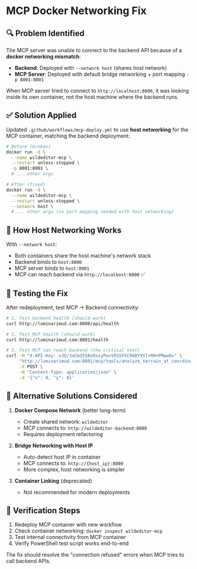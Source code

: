 # MCP Docker Networking Fix

## 🔍 **Problem Identified**

The MCP server was unable to connect to the backend API because of a **docker networking mismatch**:

- **Backend**: Deployed with `--network host` (shares host network)
- **MCP Server**: Deployed with default bridge networking + port mapping `-p 8001:8001`

When MCP server tried to connect to `http://localhost:8000`, it was looking inside its own container, not the host machine where the backend runs.

## ✅ **Solution Applied**

Updated `.github/workflows/mcp-deploy.yml` to use **host networking** for the MCP container, matching the backend deployment:

```bash
# Before (broken)
docker run -d \
  --name wildeditor-mcp \
  --restart unless-stopped \
  -p 8001:8001 \
  # ... other args

# After (fixed)
docker run -d \
  --name wildeditor-mcp \
  --restart unless-stopped \
  --network host \
  # ... other args (no port mapping needed with host networking)
```

## 🔧 **How Host Networking Works**

With `--network host`:
- Both containers share the host machine's network stack
- Backend binds to `host:8000` 
- MCP server binds to `host:8001`
- MCP can reach backend via `http://localhost:8000` ✅

## 🧪 **Testing the Fix**

After redeployment, test MCP → Backend connectivity:

```bash
# 1. Test backend health (should work)
curl http://luminarimud.com:8000/api/health

# 2. Test MCP health (should work)  
curl http://luminarimud.com:8001/health

# 3. Test MCP can reach backend (the critical test)
curl -H "X-API-Key: xJO/3aCmd5SBx0xxyPwvVOSSFkCR6BYVVl+RH+PMww0=" \
     "http://luminarimud.com:8001/mcp/tools/analyze_terrain_at_coordinates" \
     -X POST \
     -H "Content-Type: application/json" \
     -d '{"x": 0, "y": 0}'
```

## 🔄 **Alternative Solutions Considered**

1. **Docker Compose Network** (better long-term)
   - Create shared network: `wildeditor`
   - MCP connects to: `http://wildeditor-backend:8000`
   - Requires deployment refactoring

2. **Bridge Networking with Host IP**
   - Auto-detect host IP in container
   - MCP connects to: `http://{host_ip}:8000`
   - More complex, host networking is simpler

3. **Container Linking** (deprecated)
   - Not recommended for modern deployments

## 📝 **Verification Steps**

1. Redeploy MCP container with new workflow
2. Check container networking: `docker inspect wildeditor-mcp`
3. Test internal connectivity from MCP container
4. Verify PowerShell test script works end-to-end

The fix should resolve the "connection refused" errors when MCP tries to call backend APIs.
